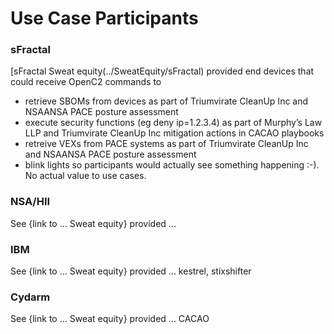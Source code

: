 # Use Case Participants


### sFractal
[sFractal Sweat equity(../SweatEquity/sFractal) provided end devices 
that could receive OpenC2 commands to
- retrieve SBOMs from devices as part of Triumvirate CleanUp Inc and NSAANSA PACE posture assessment
- execute security functions (eg deny ip=1.2.3.4) as part of Murphy’s Law LLP and Triumvirate CleanUp Inc mitigation actions in CACAO playbooks
- retreive VEXs from PACE systems as part of Triumvirate CleanUp Inc and NSAANSA PACE posture assessment
- blink lights so participants would actually see something happening :-). No actual value to use cases.

### NSA/HII
See {link to ... Sweat equity} provided ...

### IBM
See {link to ... Sweat equity} provided ... kestrel, stixshifter

### Cydarm
See {link to ... Sweat equity} provided ... CACAO
